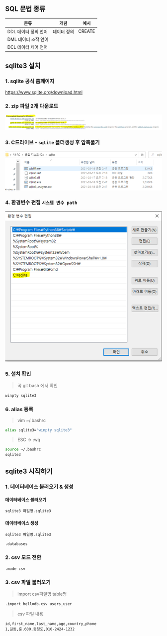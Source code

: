 ## SQL 문법 종류

| 분류                 | 개념        | 예시   |
| -------------------- | ----------- | ------ |
| DDL 데이터 정의 언어 | 데이터 정의 | CREATE |
| DML 데이터 조작 언어 |             |        |
| DCL 데이터 제어 언어 |             |        |



## sqlite3 설치

### 1. sqlite 공식 홈페이지

https://www.sqlite.org/download.html

### 2. zip 파일 2개 다운로드

<img src="assets/SQL_시작하기/image-20210325093752852.png">

### 3. C드라이브 - `sqlite` 폴더생성 후 압축풀기

<img src="assets/SQL_시작하기/image-20210325093857186.png">

### 4. 환경변수 편집 `시스템 변수 path`

<img src="assets/SQL_시작하기/image-20210325093942342.png">

### 5. 설치 확인

> 꼭 git bash 에서 확인

```bash
winpty sqlite3
```

### 6. alias 등록

> vim ~/.bashrc

```bash
alias sqlite3="winpty sqlite3"
```

> ESC -> :wq

```bash
source ~/.bashrc
sqlite3
```

 

## sqlite3 시작하기

### 1. 데이터베이스 불러오기 & 생성

#### 데이터베이스 불러오기

```bash
sqlite3 파일명.sqlite3
```

#### 데이터베이스 생성

```bash
sqlite3 파일명.sqlite3
```

```sqlite
.databases
```

### 2. csv 모드 전환

```sqlite
.mode csv
```

### 3. csv 파일 불러오기

> import csv파일명 table명

```sqlite
.import hellodb.csv users_user
```

> csv 파일 내용

```markdown
id,first_name,last_name,age,country,phone
1,길동,홍,600,충청도,010-2424-1232
```
